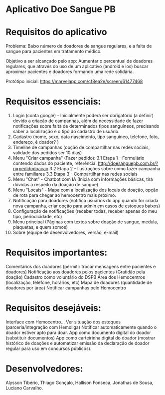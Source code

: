 # Aplicativo Doe Sangue PB

# Requisitos do aplicativo

Problema: Baixo número de doadores de sangue regulares, e a falta de sangue para pacientes em tratamento médico.

Objetivo a ser alcançado pelo app: Aumentar o percentual de doadores regulares, que através do uso de um aplicativo (android e ios) buscar aproximar pacientes e doadores formando uma rede solidária.

Protótipo inicial: https://marvelapp.com/cf8ea2e/screen/61477468

# Requisitos essenciais: 

1. Login (conta google) - Inicialmente poderá ser obrigatório (a definir) devido a criação de campanhas, além da necessidade de fazer notificações sobre falta de determinados tipos sanguíneos, precisando saber a localização e o tipo do cadastro de usuário. 
2. Cadastro (nome, sexo, data nascimento, tipo sanguíneo, telefone, foto, endereço, é doador? )
3. Timeline de campanhas (opção de compartilhar nas redes sociais, validade dos pedidos ser 10 dias)
4. Menu "Criar campanha" (Fazer pedido):
   3.1 Etapa 1 - Formulário contendo dados do paciente, referência: http://doesanguepb.com.br/?p=pedidodoacao
   3.2 Etapa 2 - Ilustrações sobre como fazer campanha entre familiares
   3.3 Etapa 3 - Compartilhar nas redes sociais
5. Menu "Chat" - Chatbot com IA (Inicia com informações básicas, tira dúvidas a respeito da doação de sangue)
6. Menu "Locais" - Mapa com a localização dos locais de doação, opção de rota para chegar ao hemocentro mais próximo. 
7. Notificação para doadores (notifica usuários do app quando for criada nova campanha, criar opção para admin em casos de estoques baixos)
8. Configuração de notificações (receber todas, receber apenas do meu tipo, periodicidade, etc)
9. Menu principal (Páginas com textos sobre doação de sangue, medula, plaquetas, e quem somos)
10. Sobre (equipe de desenvolvedores, versão, e-mail)


# Requisitos importantes:

Comentários dos doadores (permitir trocar mensagens entre pacientes e doadores)
Notificação aos doadores pelos pacientes (Gratidão pela doação)
Cadastro como voluntário do DSPB
Área dos Hemocentros (localização, telefone, horários, etc)
Mapa de doadores (quantidade de doadores por área)
Notificar campanhas pelo Hemocentro

# Requisitos desejáveis: 

Interface com Hemocentro... 
Ver situação dos estoques (parceria/integração com Hemoliga)
Notificar automaticamente quando o doador estiver apto para doar. 
App como documento digital do doador (substituir documentos)
App como carteirinha digital do doador (mostrar histórico de doações e automatizar emissão da declaração de doador regular para uso em concursos públicos).


# Desenvolvedores: 

Alysson Tibério, Thiago Gonçalo, Hallison Fonseca, Jonathas de Sousa, Luciano Carvalho. 
